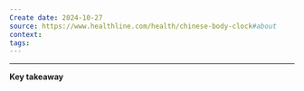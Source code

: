 ```yaml
---
Create date: 2024-10-27
source: https://www.healthline.com/health/chinese-body-clock#about
context: 
tags:
---
```

---
**Key takeaway**

